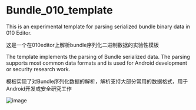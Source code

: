 # Bundle_010_template

This is an experimental template for parsing serialized bundle binary data in 010 Editor. 

这是一个在010editor上解析bundle序列化二进制数据的实验性模板

The template implements the parsing of Bundle serialized data. The parsing supports most common data formats and is used for Android development or security research work.

模板实现了对Bundle序列化数据的解析，解析支持大部分常用的数据格式，用于Android开发或安全研究工作

![image](https://github.com/LLeavesG/Bundle_010_template/assets/57952228/80760345-eb8e-48d8-82fe-9f0565f5a0ec)
